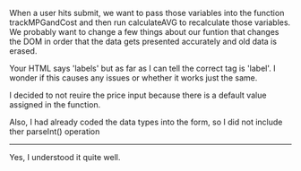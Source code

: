 When a user hits submit, we want to pass those variables into the function trackMPGandCost and then run calculateAVG to recalculate those variables. We probably want to change a few things about our funtion that changes the DOM in order that the data gets presented accurately and old data is erased.

Your HTML says 'labels' but as far as I can tell the correct tag is 'label'. I wonder if this causes any issues or whether it works just the same.

I decided to not reuire the price input because there is a default value assigned in the function. 

Also, I had already coded the data types into the form, so I did not include ther parseInt() operation


---
Yes, I understood it quite well.